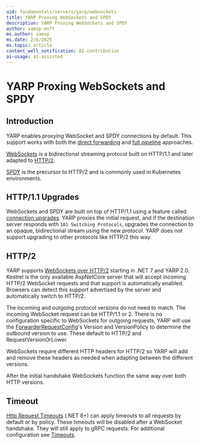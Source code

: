 ```yaml
---
uid: fundamentals/servers/yarp/websockets
title: YARP Proxing WebSockets and SPDY
description: YARP Proxing WebSockets and SPDY
author: samsp-msft
ms.author: samsp
ms.date: 2/6/2025
ms.topic: article
content_well_notification: AI-contribution
ai-usage: ai-assisted
---
```


# YARP Proxing WebSockets and SPDY

## Introduction

YARP enables proxying WebSocket and SPDY connections by default. This support works with both the [direct forwarding](xref:fundamentals/servers/yarp/direct-forwarding) and [full pipeline](xref:fundamentals/servers/yarp/getting-started) approaches.

[WebSockets](https://www.rfc-editor.org/rfc/rfc6455.html) is a bidirectional streaming protocol built on HTTP/1.1 and later adapted to [HTTP/2](https://datatracker.ietf.org/doc/html/rfc8441).

[SPDY](https://www.chromium.org/spdy/spdy-protocol/) is the precursor to HTTP/2 and is commonly used in Kubernetes environments.

## HTTP/1.1 Upgrades

WebSockets and SPDY are built on top of HTTP/1.1 using a feature called [connection upgrades](https://datatracker.ietf.org/doc/html/rfc7230#section-6.7). YARP proxies the initial request, and if the destination server responds with `101 Switching Protocols`, upgrades the connection to an opaque, bidirectional stream using the new protocol. YARP does not support upgrading to other protocols like HTTP/2 this way.

## HTTP/2

YARP supports [WebSockets over HTTP/2](https://datatracker.ietf.org/doc/html/rfc8441) starting in .NET 7 and YARP 2.0. Kestrel is the only available AspNetCore server that will accept incoming HTTP/2 WebSocket requests and that support is automatically enabled. Browsers can detect this support advertised by the server and automatically switch to HTTP/2.

The incoming and outgoing protocol versions do not need to match. The incoming WebSocket request can be HTTP/1.1 or 2. There is no configuration specific to WebSockets for outgoing requests, YARP will use the [ForwarderRequestConfig](xref:Yarp.ReverseProxy.Forwarder.ForwarderRequestConfig)'s Version and VersionPolicy to determine the outbound version to use. These default to HTTP/2 and RequestVersionOrLower.

WebSockets require different HTTP headers for HTTP/2 so YARP will add and remove these headers as needed when adapting between the different versions.

After the initial handshake WebSockets function the same way over both HTTP versions.

## Timeout

[Http Request Timeouts](/aspnet/core/performance/timeouts) (.NET 8+) can apply timeouts to all requests by default or by policy. These timeouts will be disabled after a WebSocket handshake. They will still apply to gRPC requests. For additional configuration see [Timeouts](xref:fundamentals/servers/yarp/timeouts).
